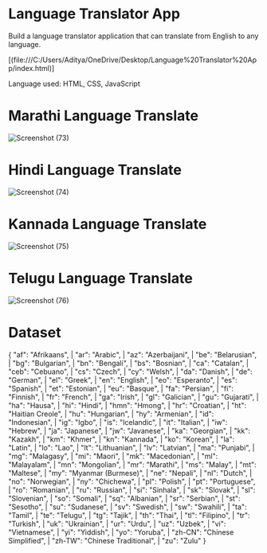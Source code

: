# Language Translator App

Build a language translator application that can translate from English to any language.

[(file:///C:/Users/Aditya/OneDrive/Desktop/Language%20Translator%20App/index.html)]

 Language used: HTML, CSS, JavaScript

# Marathi Language Translate
![Screenshot (73)](https://github.com/omkarkulkarni2704/Language-Translator-App/assets/89896505/f749c1d2-32b5-4be1-aae8-e3f294d2c765)

# Hindi Language Translate
![Screenshot (74)](https://github.com/omkarkulkarni2704/Language-Translator-App/assets/89896505/358067f5-79d5-4a03-8638-cd79af648346)

# Kannada Language Translate
![Screenshot (75)](https://github.com/omkarkulkarni2704/Language-Translator-App/assets/89896505/c12981be-d05e-4d90-ac49-207e12637abd)

# Telugu Language Translate
![Screenshot (76)](https://github.com/omkarkulkarni2704/Language-Translator-App/assets/89896505/3cd60462-7bd8-4a9d-b5db-44e195bca97f)

# Dataset

{
  "af": "Afrikaans", |
  "ar": "Arabic", |
  "az": "Azerbaijani", |
  "be": "Belarusian", |
  "bg": "Bulgarian", |
  "bn": "Bengali", |
  "bs": "Bosnian", |
  "ca": "Catalan", |
  "ceb": "Cebuano", |
  "cs": "Czech", |
  "cy": "Welsh", |
  "da": "Danish", |
  "de": "German", |
  "el": "Greek", |
  "en": "English", |
  "eo": "Esperanto", |
  "es": "Spanish", |
  "et": "Estonian", |
  "eu": "Basque", |
  "fa": "Persian", |
  "fi": "Finnish", |
  "fr": "French", |
  "ga": "Irish", | 
  "gl": "Galician", |
  "gu": "Gujarati", |
  "ha": "Hausa", |
  "hi": "Hindi", |
  "hmn": "Hmong", | 
  "hr": "Croatian", |
  "ht": "Haitian Creole", | 
  "hu": "Hungarian", |
  "hy": "Armenian", |
  "id": "Indonesian", |
  "ig": "Igbo", |
  "is": "Icelandic", |
  "it": "Italian", |
  "iw": "Hebrew", |
  "ja": "Japanese", |
  "jw": "Javanese", |
  "ka": "Georgian", |
  "kk": "Kazakh", |
  "km": "Khmer", |
  "kn": "Kannada", |
  "ko": "Korean", |
  "la": "Latin", |
  "lo": "Lao", |
  "lt": "Lithuanian", |
  "lv": "Latvian", |
  "ma": "Punjabi", |
  "mg": "Malagasy", |
  "mi": "Maori", |
  "mk": "Macedonian", |
  "ml": "Malayalam", |
  "mn": "Mongolian", |
  "mr": "Marathi", |
  "ms": "Malay", |
  "mt": "Maltese", |
  "my": "Myanmar (Burmese)", |
  "ne": "Nepali", |
  "nl": "Dutch", |
  "no": "Norwegian", |
  "ny": "Chichewa", |
  "pl": "Polish", |
  "pt": "Portuguese", |
  "ro": "Romanian", |
  "ru": "Russian", |
  "si": "Sinhala", |
  "sk": "Slovak", |
  "sl": "Slovenian", |
  "so": "Somali", |
  "sq": "Albanian", |
  "sr": "Serbian", |
  "st": "Sesotho", |
  "su": "Sudanese", |
  "sv": "Swedish", |
  "sw": "Swahili", |
  "ta": "Tamil", |
  "te": "Telugu", |
  "tg": "Tajik", |
  "th": "Thai", |
  "tl": "Filipino", |
  "tr": "Turkish", |
  "uk": "Ukrainian", |
  "ur": "Urdu", |
  "uz": "Uzbek", |
  "vi": "Vietnamese", |
  "yi": "Yiddish", |
  "yo": "Yoruba", |
  "zh-CN": "Chinese Simplified", |
  "zh-TW": "Chinese Traditional", |
  "zu": "Zulu"
}

